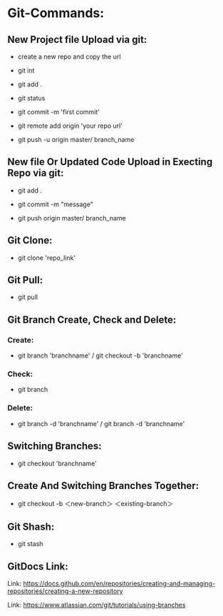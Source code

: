 # Git-Commands:
## New Project file Upload via git:
- create a new repo and copy the url

- git int

- git add .

- git status

- git commit -m 'first commit'

- git remote add origin 'your repo url'

- git push -u origin master/ branch_name

## New file Or Updated Code Upload in Execting Repo via git:
- git add .

- git commit -m "message"

- git push origin master/ branch_name

## Git Clone:
- git clone 'repo_link'

## Git Pull:
- git pull

## Git Branch Create, Check and Delete:
### Create:
- git branch 'branchname' / git checkout -b 'branchname'

### Check:
- git branch

### Delete:
- git branch -d 'branchname' / git branch -d 'branchname' 

## Switching Branches:
- git checkout 'branchname'

## Create And Switching Branches Together:
- git checkout -b ＜new-branch＞ ＜existing-branch＞

## Git Shash:
- git stash




## GitDocs Link:
Link: https://docs.github.com/en/repositories/creating-and-managing-repositories/creating-a-new-repository

Link: https://www.atlassian.com/git/tutorials/using-branches
